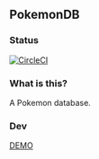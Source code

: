 ## PokemonDB

### Status
[![CircleCI](https://circleci.com/gh/yiqu/pokemondb/tree/master.svg?style=svg)](https://circleci.com/gh/yiqu/pokemondb/tree/master)


### What is this?

A Pokemon database.

### Dev
[DEMO](https://yiqu.github.io/pokemondb/all/list)
